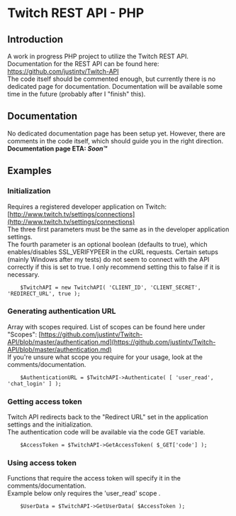 Twitch REST API - PHP
==============  

Introduction
--------------
A work in progress PHP project to utilize the Twitch REST API. Documentation for the REST API can be found here: https://github.com/justintv/Twitch-API  
The code itself should be commented enough, but currently there is no dedicated page for documentation. Documentation will be available some time in the future (probably after I "finish" this).  
  
Documentation
--------------
No dedicated documentation page has been setup yet. However, there are comments in the code itself, which should guide you in the right direction.  
**Documentation page ETA: _Soon™_**
  
Examples
--------------
### Initialization   
Requires a registered developer application on Twitch: [http://www.twitch.tv/settings/connections](http://www.twitch.tv/settings/connections)  
The three first parameters must be the same as in the developer application settings.  
The fourth parameter is an optional boolean (defaults to true), which enables/disables SSL_VERIFYPEER in the cURL requests. Certain setups (mainly Windows after my tests) do not seem to connect with the API correctly if this is set to true. I only recommend setting this to false if it is necessary.  
```
    $TwitchAPI = new TwitchAPI( 'CLIENT_ID', 'CLIENT_SECRET', 'REDIRECT_URL', true );
```  

### Generating authentication URL   
Array with scopes required. List of scopes can be found here under "Scopes": [https://github.com/justintv/Twitch-API/blob/master/authentication.md](https://github.com/justintv/Twitch-API/blob/master/authentication.md)  
If you're unsure what scope you require for your usage, look at the comments/documentation.  
```
    $AuthenticationURL = $TwitchAPI->Authenticate( [ 'user_read', 'chat_login' ] );
```  

### Getting access token 
Twitch API redirects back to the "Redirect URL" set in the application settings and the initialization.  
The authentication code will be available via the code GET variable.
```
    $AccessToken = $TwitchAPI->GetAccessToken( $_GET['code'] );
```  

### Using access token ###
Functions that require the access token will specify it in the comments/documentation.  
Example below only requires the 'user\_read' scope .  
```
    $UserData = $TwitchAPI->GetUserData( $AccessToken );
```  